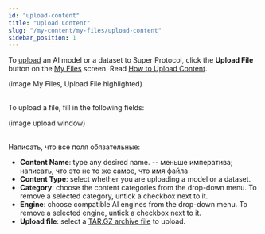 ```yaml
---
id: "upload-content"
title: "Upload Content"
slug: "/my-content/my-files/upload-content"
sidebar_position: 1
---
```


To [upload](/ai-marketplace/my-content) an AI model or a dataset to Super Protocol, click the **Upload File** button on the [My Files](https://beta.marketplace.dev.superprotocol.com/my-files) screen. Read [How to Upload Content](/ai-marketplace/guides/guide-upload).

(image My Files, Upload File highlighted)
<br/>
<br/>

To upload a file, fill in the following fields:

(image upload window)
<br/>
<br/>

Написать, что все поля обязательные:

- **Content Name**: type any desired name. -- меньше императива; написать, что это не то же самое, что имя файла
- **Content Type**: select whether you are uploading a model or a dataset.
- **Category**: choose the content categories from the drop-down menu. To remove a selected category, untick a checkbox next to it.
- **Engine**: choose compatible AI engines from the drop-down menu. To remove a selected engine, untick a checkbox next to it.
- **Upload file**: select a [TAR.GZ archive file](/ai-marketplace/guides/guide-upload#step-1-prepare-the-content) to upload.